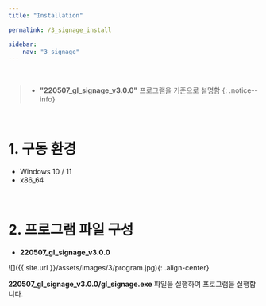 ```yaml
---
title: "Installation"

permalink: /3_signage_install

sidebar:
    nav: "3_signage"
---
```


<br/>

> - **"220507_gl_signage_v3.0.0"** 프로그램을 기준으로 설명함
{: .notice--info}

<br/>




# 1. 구동 환경

- Windows 10 / 11
- x86_64

<br/>




# 2. 프로그램 파일 구성

- **220507_gl_signage_v3.0.0**

![]({{ site.url }}/assets/images/3/program.jpg){: .align-center} 

**220507_gl_signage_v3.0.0/gl_signage.exe** 파일을 실행하여 프로그램을 실행합니다.

<br/>

